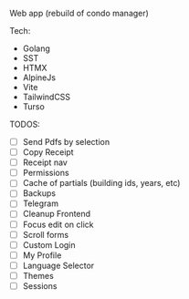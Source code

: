 Web app (rebuild of condo manager)

Tech:

- Golang
- SST
- HTMX
- AlpineJs
- Vite
- TailwindCSS
- Turso

TODOS:
- [ ] Send Pdfs by selection
- [ ] Copy Receipt
- [ ] Receipt nav
- [ ] Permissions
- [ ] Cache of partials (building ids, years, etc)
- [ ] Backups
- [ ] Telegram
- [ ] Cleanup Frontend
- [ ] Focus edit on click
- [ ] Scroll forms
- [ ] Custom Login
- [ ] My Profile
- [ ] Language Selector
- [ ] Themes
- [ ] Sessions